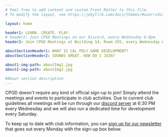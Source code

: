 ```yaml
---
# Feel free to add content and custom Front Matter to this file.
# To modify the layout, see https://jekyllrb.com/docs/themes/#overriding-theme-defaults

layout: home

header1: LEARN. CREATE. PLAY.
# header2: Join CPGD Meetings on our Discord, every Wednesday 6-8pm.
header2: Join CPGD Meetings at Building 14, Room 255, every Wednesday 6:40-8pm.

aboutSectionHeader1: WHAT IS CAL POLY GAME DEVELOPMENT?
aboutSectionHeader2: SOUNDS GREAT. HOW DO I JOIN?

about1-img-path: aboutImg1.jpg
about2-img-path: aboutImg2.jpg

#About section description
---
```

CPGD doesn't require any kind of official sign-up to join! Simply attend the meetings and events to participate in club activities. Due to current club guidelines all meetings will be run through our [discord server][discord-link] at 6:30 PM every Wednesday and we will also run a dedicated time for development every Saturday. 





To keep up to date with club information, you can [sign up for our newsletter][sign-up] that goes out every Monday with the sign-up box below.


[discord-link]: https://discord.gg/A9dB8Gq
[sign-up]: https://cpgd.us1.list-manage.com/subscribe/post?u=adaf6afb0bfda5aee536caf7b&id=519e5b9894